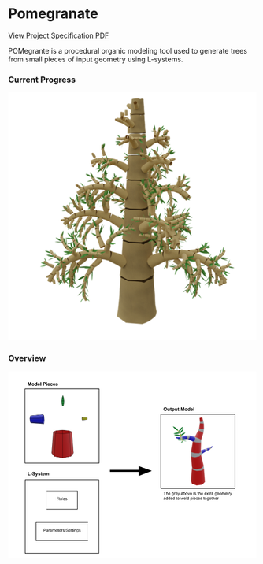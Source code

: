 # Pomegranate

[View Project Specification PDF](readme_resources/Project%20Spec.pdf)

POMegrante is a procedural organic modeling tool used to generate trees from small pieces of input geometry using L-systems.

### Current Progress
![Current Progress Image](readme_resources/CurrentProgress2.png)

### Overview
![Overview Image](readme_resources/Overview.png)
